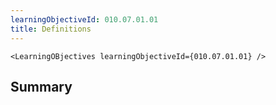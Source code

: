 ```yaml
---
learningObjectiveId: 010.07.01.01
title: Definitions
---
```


```tsx eval
<LearningOBjectives learningObjectiveId={010.07.01.01} />
```

## Summary
